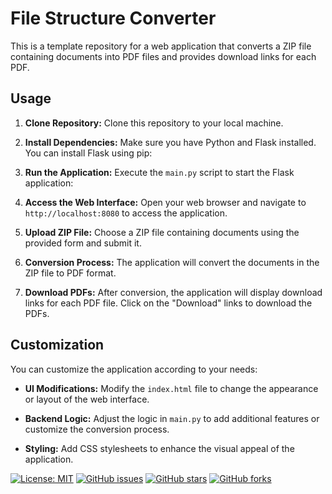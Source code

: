 # File Structure Converter

This is a template repository for a web application that converts a ZIP file containing documents into PDF files and provides download links for each PDF.

## Usage

1. **Clone Repository:** Clone this repository to your local machine.

2. **Install Dependencies:** Make sure you have Python and Flask installed. You can install Flask using pip:

3. **Run the Application:** Execute the `main.py` script to start the Flask application:

4. **Access the Web Interface:** Open your web browser and navigate to `http://localhost:8080` to access the application.

5. **Upload ZIP File:** Choose a ZIP file containing documents using the provided form and submit it.

6. **Conversion Process:** The application will convert the documents in the ZIP file to PDF format.

7. **Download PDFs:** After conversion, the application will display download links for each PDF file. Click on the "Download" links to download the PDFs.

## Customization

You can customize the application according to your needs:

- **UI Modifications:** Modify the `index.html` file to change the appearance or layout of the web interface.

- **Backend Logic:** Adjust the logic in `main.py` to add additional features or customize the conversion process.

- **Styling:** Add CSS stylesheets to enhance the visual appeal of the application.

[![License: MIT](https://img.shields.io/badge/License-MIT-yellow.svg)](https://opensource.org/licenses/MIT)
[![GitHub issues](https://img.shields.io/github/issues/barandev/ZIP-to-PDF-Converter)](https://github.com/barandev/ZIP-to-PDF-Converter/issues)
[![GitHub stars](https://img.shields.io/github/stars/barandev/ZIP-to-PDF-Converter)](https://github.com/barandev/ZIP-to-PDF-Converter/stargazers)
[![GitHub forks](https://img.shields.io/github/forks/barandev/ZIP-to-PDF-Converter)](https://github.com/barandev/ZIP-to-PDF-Converter/network)
